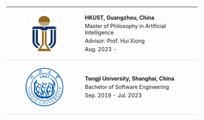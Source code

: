 <table id="tbPublications" width="100%" style="border-collapse: collapse;">
    <tbody>
    <tr style="border-bottom: 1px solid #ddd;">
        <td width="200" style="vertical-align: middle; padding: 20px 0;">
            <img src="assets/img/logo_hkust.png" width="70px" style="box-shadow: 4px 4px 8px #ffffff; display: block; margin: auto;">    
        </td>
        <td>
            <p style="margin: 5px 0"><b>HKUST, Guangzhou, China</b></p>
            <p style="margin: 5px 0">Master of Philosophy in Artificial Intelligence</p>
            <p style="margin: 5px 0">Advisor: Prof. Hui Xiong</p>
            <p style="margin: 5px 0">Aug. 2023 - </p>
        </td>
    </tr>
    <tr style="border-bottom: 1px solid #ddd;">
        <td width="200" style="vertical-align: middle; padding: 20px 0;">
            <img src="assets/img/logo_tongji.png" width="100px" style="box-shadow: 4px 4px 8px #ffffff; display: block; margin: auto;">
        </td>             
        <td>
            <p style="margin: 5px 0"><b>Tongji University, Shanghai, China</b></p>
            <p style="margin: 5px 0">Bachelor of Software Engineering</p>
            <p style="margin: 5px 0">Sep. 2019 - Jul. 2023</p>
        </td>
    </tr>
    </tbody>
</table>